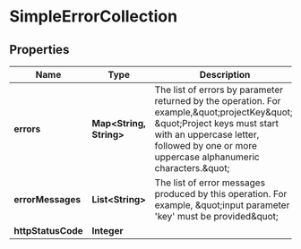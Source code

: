 # SimpleErrorCollection

## Properties
Name | Type | Description | Notes
------------ | ------------- | ------------- | -------------
**errors** | **Map&lt;String, String&gt;** | The list of errors by parameter returned by the operation. For example,\&quot;projectKey\&quot;: \&quot;Project keys must start with an uppercase letter, followed by one or more uppercase alphanumeric characters.\&quot; |  [optional]
**errorMessages** | **List&lt;String&gt;** | The list of error messages produced by this operation. For example, \&quot;input parameter &#x27;key&#x27; must be provided\&quot; |  [optional]
**httpStatusCode** | **Integer** |  |  [optional]
